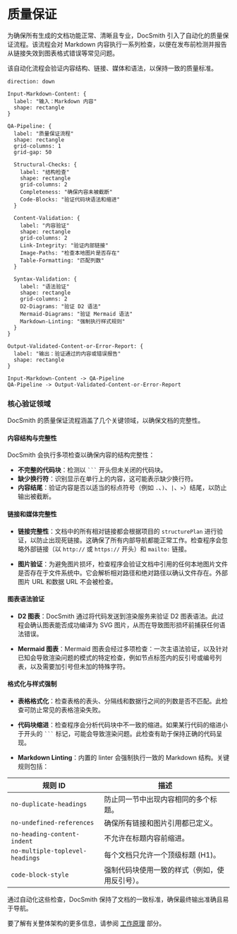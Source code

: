 # 质量保证

为确保所有生成的文档功能正常、清晰且专业，DocSmith 引入了自动化的质量保证流程。该流程会对 Markdown 内容执行一系列检查，以便在发布前检测并报告从链接失效到图表格式错误等常见问题。

该自动化流程会验证内容结构、链接、媒体和语法，以保持一致的质量标准。

```d2
direction: down

Input-Markdown-Content: {
  label: "输入：Markdown 内容"
  shape: rectangle
}

QA-Pipeline: {
  label: "质量保证流程"
  shape: rectangle
  grid-columns: 1
  grid-gap: 50

  Structural-Checks: {
    label: "结构检查"
    shape: rectangle
    grid-columns: 2
    Completeness: "确保内容未被截断"
    Code-Blocks: "验证代码块语法和缩进"
  }

  Content-Validation: {
    label: "内容验证"
    shape: rectangle
    grid-columns: 2
    Link-Integrity: "验证内部链接"
    Image-Paths: "检查本地图片是否存在"
    Table-Formatting: "匹配列数"
  }

  Syntax-Validation: {
    label: "语法验证"
    shape: rectangle
    grid-columns: 2
    D2-Diagrams: "验证 D2 语法"
    Mermaid-Diagrams: "验证 Mermaid 语法"
    Markdown-Linting: "强制执行样式规则"
  }
}

Output-Validated-Content-or-Error-Report: {
  label: "输出：验证通过的内容或错误报告"
  shape: rectangle
}

Input-Markdown-Content -> QA-Pipeline
QA-Pipeline -> Output-Validated-Content-or-Error-Report
```

### 核心验证领域

DocSmith 的质量保证流程涵盖了几个关键领域，以确保文档的完整性。

#### 内容结构与完整性

DocSmith 会执行多项检查以确保内容的结构完整性：

- **不完整的代码块**：检测以 ```` ``` ```` 开头但未关闭的代码块。
- **缺少换行符**：识别显示在单行上的内容，这可能表示缺少换行符。
- **内容结尾**：验证内容是否以适当的标点符号（例如 `.`、`)`、`|`、`>`）结尾，以防止输出被截断。

#### 链接和媒体完整性

- **链接完整性**：文档中的所有相对链接都会根据项目的 `structurePlan` 进行验证，以防止出现死链接。这确保了所有内部导航都能正常工作。检查程序会忽略外部链接（以 `http://` 或 `https://` 开头）和 `mailto:` 链接。

- **图片验证**：为避免图片损坏，检查程序会验证文档中引用的任何本地图片文件是否存在于文件系统中。它会解析相对路径和绝对路径以确认文件存在。外部图片 URL 和数据 URL 不会被检查。

#### 图表语法验证

- **D2 图表**：DocSmith 通过将代码发送到渲染服务来验证 D2 图表语法。此过程会确认图表能否成功编译为 SVG 图片，从而在导致图形损坏前捕获任何语法错误。

- **Mermaid 图表**：Mermaid 图表会经过多项检查：一次主语法验证，以及针对已知会导致渲染问题的模式的特定检查，例如节点标签内的反引号或编号列表，以及需要加引号但未加的特殊字符。

#### 格式化与样式强制

- **表格格式化**：检查表格的表头、分隔线和数据行之间的列数是否不匹配。此检查可防止常见的表格渲染失败。

- **代码块缩进**：检查程序会分析代码块中不一致的缩进。如果某行代码的缩进小于开头的 ```` ``` ```` 标记，可能会导致渲染问题。此检查有助于保持正确的代码呈现。

- **Markdown Linting**：内置的 linter 会强制执行一致的 Markdown 结构。关键规则包括：

| 规则 ID | 描述 |
|---|---|
| `no-duplicate-headings` | 防止同一节中出现内容相同的多个标题。 |
| `no-undefined-references` | 确保所有链接和图片引用都已定义。 |
| `no-heading-content-indent` | 不允许在标题内容前缩进。 |
| `no-multiple-toplevel-headings` | 每个文档只允许一个顶级标题 (H1)。 |
| `code-block-style` | 强制代码块使用一致的样式（例如，使用反引号）。 |

通过自动化这些检查，DocSmith 保持了文档的一致标准，确保最终输出准确且易于导航。

要了解有关整体架构的更多信息，请参阅 [工作原理](./advanced-how-it-works.md) 部分。